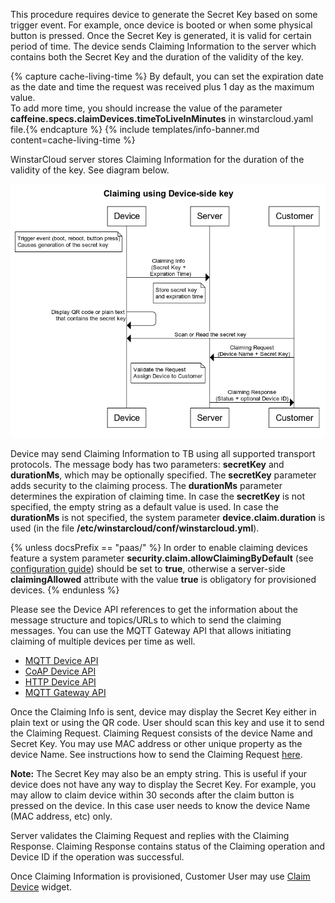 
This procedure requires device to generate the Secret Key based on some trigger event. 
For example, once device is booted or when some physical button is pressed. 
Once the Secret Key is generated, it is valid for certain period of time. 
The device sends Claiming Information to the server which contains both the Secret Key and the duration of the validity of the key.

{% capture cache-living-time %}
By default, you can set the expiration date as the date and time the request was received plus 1 day as the maximum value.  
To add more time, you should increase the value of the parameter **caffeine.specs.claimDevices.timeToLiveInMinutes** in winstarcloud.yaml file.{% endcapture %}
{% include templates/info-banner.md content=cache-living-time %}

WinstarCloud server stores Claiming Information for the duration of the validity of the key. See diagram below.

![image](/images/user-guide/claiming-devices/device-side-key-diagram.png)

Device may send Claiming Information to TB using all supported transport protocols. The message body has two parameters: **secretKey** and **durationMs**, which may be optionally specified. 
The **secretKey** parameter adds security to the claiming process.
The **durationMs** parameter determines the expiration of claiming time.
In case the **secretKey** is not specified, the empty string as a default value is used.
In case the **durationMs** is not specified, the system parameter **device.claim.duration** is used (in the file **/etc/winstarcloud/conf/winstarcloud.yml**).

{% unless docsPrefix == "paas/" %}
In order to enable claiming devices feature a system parameter **security.claim.allowClaimingByDefault** (see [configuration guide](/docs/user-guide/install/{{docsPrefix}}config/)) 
should be set to **true**, otherwise a server-side **claimingAllowed** attribute with the value **true** is obligatory for provisioned devices.
{% endunless %}

Please see the Device API references to get the information about the message structure and topics/URLs to which to send the claiming messages.
You can use the MQTT Gateway API that allows initiating claiming of multiple devices per time as well.

 - [MQTT Device API](/docs/{{docsPrefix}}reference/mqtt-api/#claiming-devices)
 - [CoAP Device API](/docs/{{docsPrefix}}reference/coap-api/#claiming-devices)
 - [HTTP Device API](/docs/{{docsPrefix}}reference/http-api/#claiming-devices)
 - [MQTT Gateway API](/docs/{{docsPrefix}}reference/gateway-mqtt-api/#claiming-devices-api)
 

Once the Claiming Info is sent, device may display the Secret Key either in plain text or using the QR code. User should scan this key and use it to send the Claiming Request.
Claiming Request consists of the device Name and Secret Key. You may use MAC address or other unique property as the device Name. 
See instructions how to send the Claiming Request [here](/docs/{{docsPrefix}}user-guide/claiming-devices/#device-claiming-api-request).   

**Note:** The Secret Key may also be an empty string. This is useful if your device does not have any way to display the Secret Key. 
For example, you may allow to claim device within 30 seconds after the claim button is pressed on the device. In this case user needs to know the device Name (MAC address, etc) only.

Server validates the Claiming Request and replies with the Claiming Response. Claiming Response contains status of the Claiming operation and Device ID if the operation was successful.

Once Claiming Information is provisioned, Customer User may use [Claim Device](/docs/{{docsPrefix}}user-guide/claiming-devices/#device-claiming-widget) widget.   
